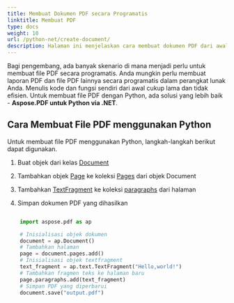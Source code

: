```yaml
---
title: Membuat Dokumen PDF secara Programatis
linktitle: Membuat PDF
type: docs
weight: 10
url: /python-net/create-document/
description: Halaman ini menjelaskan cara membuat dokumen PDF dari awal dengan Aspose.PDF untuk Python via .NET library.
---
```


Bagi pengembang, ada banyak skenario di mana menjadi perlu untuk membuat file PDF secara programatis. Anda mungkin perlu membuat laporan PDF dan file PDF lainnya secara programatis dalam perangkat lunak Anda. Menulis kode dan fungsi sendiri dari awal cukup lama dan tidak efisien. Untuk membuat file PDF dengan Python, ada solusi yang lebih baik - **Aspose.PDF untuk Python via .NET**.

## Cara Membuat File PDF menggunakan Python

Untuk membuat file PDF menggunakan Python, langkah-langkah berikut dapat digunakan.

1. Buat objek dari kelas [Document](https://reference.aspose.com/pdf/python-net/aspose.pdf/document/)

1. Tambahkan objek [Page](https://reference.aspose.com/pdf/python-net/aspose.pdf/page/) ke koleksi [Pages](https://reference.aspose.com/pdf/python-net/aspose.pdf/document/#properties) dari objek Document
1. Tambahkan [TextFragment](https://reference.aspose.com/pdf/python-net/aspose.pdf.text/textfragment/) ke koleksi [paragraphs](https://reference.aspose.com/pdf/python-net/aspose.pdf/page/#properties) dari halaman
1. Simpan dokumen PDF yang dihasilkan

```python

    import aspose.pdf as ap

    # Inisialisasi objek dokumen
    document = ap.Document()
    # Tambahkan halaman
    page = document.pages.add()
    # Inisialisasi objek textfragment
    text_fragment = ap.text.TextFragment("Hello,world!")
    # Tambahkan fragmen teks ke halaman baru
    page.paragraphs.add(text_fragment)
    # Simpan PDF yang diperbarui
    document.save("output.pdf")
```